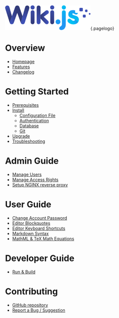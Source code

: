 <!-- TITLE: Wiki.js -->
<!-- SUBTITLE: Documentation on installing, managing and using Wiki.js -->
![Wiki.js](/uploads/page-icons/logo.png "Logo"){.pagelogo}
# Overview
- [Homepage](https://wiki.requarks.io/)
- [Features](https://wiki.requarks.io/#features)
- [Changelog](https://github.com/Requarks/wiki/blob/master/CHANGELOG.md)

# Getting Started
- [Prerequisites](/wiki/prerequisites)
- [Install](/wiki/install)
	- [Configuration File](/wiki/install/configuration)
	- [Authentication](/wiki/install/authentication)
	- [Database](/wiki/install/database)
	- [Git](/wiki/install/git)
- [Upgrade](/wiki/upgrade)
- [Troubleshooting](/wiki/troubleshooting)

# Admin Guide
- [Manage Users](/wiki/admin-guide/manage-users)
- [Manage Access Rights](/wiki/admin-guide/manage-access-rights)
- [Setup NGINX reverse proxy](/wiki/admin-guide/setup-nginx)
# User Guide
- [Change Account Password](/wiki/user-guide/change-password)
- [Editor Blockquotes](/wiki/user-guide/blockquotes)
- [Editor Keyboard Shortcuts](/wiki/user-guide/keyboard-shortcuts)
- [Markdown Syntax](/wiki/user-guide/markdown-syntax)
- [MathML & TeX Math Equations](/wiki/user-guide/math)

# Developer Guide
- [Run & Build](/wiki/dev-guide)
# Contributing
- [GitHub repository](https://github.com/Requarks/wiki)
- [Report a Bug / Suggestion](https://github.com/Requarks/wiki/issues)